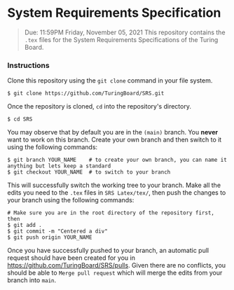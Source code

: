 # System Requirements Specification
> Due: 11:59PM Friday, November 05, 2021
This repository contains the `.tex` files for the System Requirements Specifications of the Turing Board.

### Instructions
Clone this repository using the `git clone` command in your file system. 
```
$ git clone https://github.com/TuringBoard/SRS.git
```

Once the repository is cloned, `cd` into the repository's directory.
```
$ cd SRS
```

You may observe that by default you are in the `(main)` branch. You **never** want to work on this branch. Create your own branch and then switch to it using the following commands:
```
$ git branch YOUR_NAME    # to create your own branch, you can name it anything but lets keep a standard
$ git checkout YOUR_NAME  # to switch to your branch
```

This will successfully switch the working tree to your branch. Make all the edits you need to the `.tex` files in `SRS Latex/tex/`, then push the changes to your branch using the following commands:
```
# Make sure you are in the root directory of the repository first, then
$ git add . 
$ git commit -m "Centered a div"
$ git push origin YOUR_NAME
```

Once you have successfully pushed to your branch, an automatic pull request should have been created for you in https://github.com/TuringBoard/SRS/pulls. Given there are no conflicts, you should be able to `Merge pull request` which will merge the edits from your branch into `main`. 
